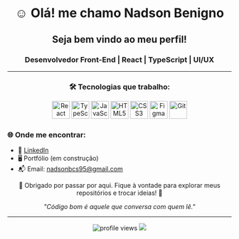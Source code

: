 <h1 align="center">☺️ Olá! me chamo Nadson Benigno</h1>
<h2 align="center">Seja bem vindo ao meu perfil!</h2>
<h3 align="center">Desenvolvedor Front-End | React | TypeScript | UI/UX</h3>

---

<h3 align='center'>🛠️ Tecnologias que trabalho:</h3>

<p align="center">
  <img src="https://cdn.jsdelivr.net/gh/devicons/devicon/icons/react/react-original.svg" width="40" title="React"/>
  <img src="https://cdn.jsdelivr.net/gh/devicons/devicon/icons/typescript/typescript-original.svg" width="40" title="TypeScript"/>
  <img src="https://cdn.jsdelivr.net/gh/devicons/devicon/icons/javascript/javascript-original.svg" width="40" title="JavaScript"/>
  <img src="https://cdn.jsdelivr.net/gh/devicons/devicon/icons/html5/html5-original.svg" width="40" title="HTML5"/>
  <img src="https://cdn.jsdelivr.net/gh/devicons/devicon/icons/css3/css3-original.svg" width="40" title="CSS3"/>
  <img src="https://cdn.jsdelivr.net/gh/devicons/devicon/icons/figma/figma-original.svg" width="40" title="Figma"/>
  <img src="https://cdn.jsdelivr.net/gh/devicons/devicon/icons/git/git-original.svg" width="40" title="Git"/>
</p>

### 🌐 Onde me encontrar:

- 💼 [LinkedIn](https://www.linkedin.com/in/nadson-benigno-09a2b9288/)
- 🖥️ Portfólio (em construção)
- 📬 Email: nadsonbcs95@gmail.com

<p align="center">💚 Obrigado por passar por aqui. Fique à vontade para explorar meus repositórios e trocar ideias! 💬</p>

<p align="center"><i>"Código bom é aquele que conversa com quem lê."</i></p>

---

<p align="center">
  <img src="https://komarev.com/ghpvc/?username=nadsonbenigno&style=flat-square&color=00bfff" alt="profile views" />
  <img src="https://img.shields.io/github/followers/nadsonbenigno?label=Follow&style=social" />
</p>

